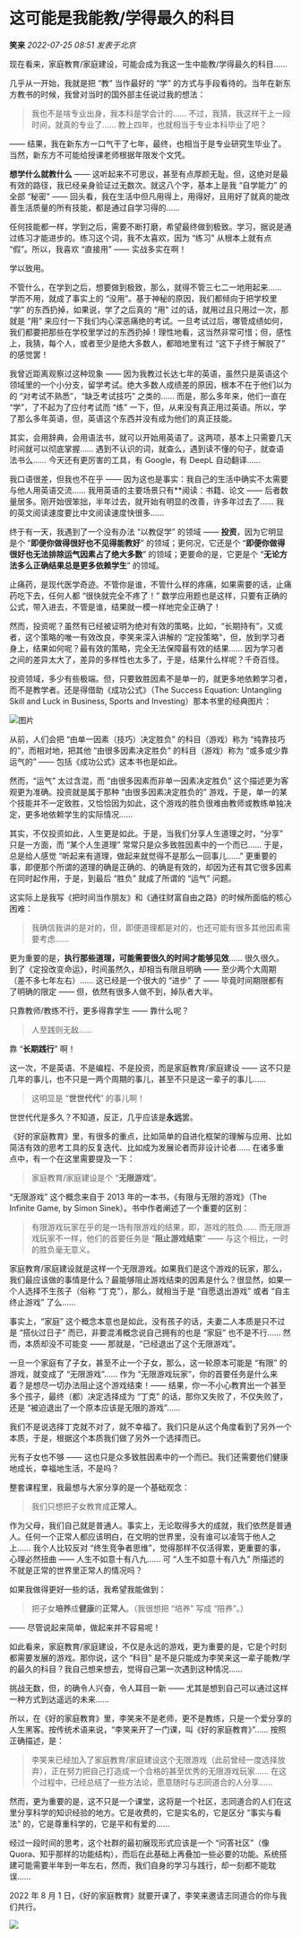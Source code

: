 # 这可能是我能教/学得最久的科目


 **笑来** *2022-07-25 08:51* *发表于北京*



现在看来，家庭教育/家庭建设，可能会成为我这一生中能教/学得最久的科目……

几乎从一开始，我就是把 “教” 当作最好的 “学” 的方式与手段看待的。当年在新东方教书的时候，我曾对当时的国外部主任说过我的想法：

> 我也不是啥专业出身，我本科是学会计的…… 不过，我猜，我这样干上一段时间，就真的专业了…… 教上四年，也就相当于专业本科毕业了吧？

—— 结果，我在新东方一口气干了七年，最终，也相当于是专业研究生毕业了。当然，新东方不可能给授课老师根据年限发个文凭。

**想学什么就教什么** —— 这听起来不可思议，甚至有点厚颜无耻。但，这绝对是最有效的路径，我已经亲身验证过无数次。就这八个字，基本上是我 “自学能力” 的全部 “秘密” —— 回头看，我在生活中但凡用得上，用得好，且用好了就真的能改善生活质量的所有技能，都是通过自学习得的……

任何技能都一样，学到之后，需要不断打磨，希望最终做到极致。学习，据说是通过练习才能进步的。练习这个词，我不太喜欢，因为 “练习” 从根本上就有点 “假”。所以，我喜欢 “直接用” —— 实战多实在啊！

学以致用。

不管什么，在学到之后，想要做到极致，那么，就得不管三七二一地用起来…… 学而不用，就成了事实上的 “没用”。基于神秘的原因，我们都倾向于把学校里 “学” 的东西扔掉，如果说，学了之后真的 “用” 过的话，就用过且只用过一次，那就是 “用” 来应付一下我们内心深恶痛绝的考试。一旦考试过后，哪管成绩如何，我们都要把那些在学校里学过的东西扔掉！理性地看，这当然非常可惜；但，感性上，我猜，每个人，或者至少是绝大多数人，都暗地里有过 “这下子终于解脱了” 的感觉罢！

我曾近距离观察过这种现象 —— 因为我教过长达七年的英语，虽然只是英语这个领域里的一个小分支，留学考试。绝大多数人成绩差的原因，根本不在于他们以为的 “对考试不熟悉”，“缺乏考试技巧” 之类的…… 而是，那么多年来，他们一直在 “学”，了不起为了应付考试而 “练” 一下，但，从来没有真正用过英语。所以，学了那么多年英语，但，英语这个东西并没有成为他们的真正技能。

其实，会用辞典，会用语法书，就可以开始用英语了。这两项，基本上只需要几天时间就可以彻底掌握…… 遇到不认识的词，就查么，遇到读不懂的句子，就查语法书么…… 今天还有更厉害的工具，有 Google，有 DeepL 自动翻译……

我口语很差，但我也不在乎 —— 因为这也是事实：我自己的生活中确实不太需要与他人用英语交流…… 我用英语的主要场景只有**阅读：书籍、论文 —— 后者数量居多。刚开始很笨拙，半年过去，就开始有明显的改善，许多年过去了…… 我的英文阅读速度要比中文阅读速度快很多……

终于有一天，我遇到了一个没有办法 “以教促学” 的领域 —— **投资**，因为它明显是个 “**即便你做得很好也不见得能教好**” 的领域；更何况，它还是个 “**即便你做得很好也无法排除运气因素占了绝大多数**” 的领域；更要命的是，它更是个 “**无论方法多么正确结果总是更多依赖学生**” 的领域。

止痛药，是现代医学奇迹。不管你是谁，不管什么样的疼痛，如果需要的话，止痛药吃下去，任何人都 “很快就完全不疼了！” 数学应用题也是这样，只要有正确的公式，带入进去，不管是谁，结果就一模一样地完全正确了！

然而，投资呢？虽然有已经被证明为绝对有效的策略，比如，“长期持有”，又或者，这个策略的唯一有效改良，李笑来深入讲解的 “定投策略”，但，放到学习者身上，结果如何呢？最有效的策略，完全无法保障最有效的结果…… 因为学习者之间的差异太大了，差异的多样性也太多了，于是，结果什么样呢？千奇百怪。

投资领域，多少有些极端。但，只要致胜因素不是单一的，就更多地依赖学习者，而不是教学者。还是得借助《成功公式》（The Success Equation: Untangling Skill and Luck in Business, Sports and Investing）那本书里的经典图片：

![图片](https://s2.loli.net/2022/07/28/5cgAEOST1rsyfuN.png)

从前，人们会把 “由单一因素（技巧）决定胜负” 的科目（游戏）称为 “纯靠技巧的”，而相对地，把其他 “由很多因素决定胜负” 的科目（游戏）称为 “或多或少靠运气的” —— 包括《成功公式》这本书也是如此。

然而，“运气” 太过含混，而 “由很多因素而非单一因素决定胜负” 这个描述更为客观更为准确。投资就是属于那种 “由很多因素决定胜负的” 游戏，于是，单一的某个技能并不一定致胜，又恰恰因为如此，这个游戏的胜负很难由教师或教练单独决定，更多地依赖学生的实际情况……

其实，不仅投资如此，人生更是如此。于是，当我们分享人生道理之时，“分享” 只是一方面，而 “某个人生道理” 常常只是众多致胜因素中的一个而已…… 于是，总是给人感觉 “听起来有道理，做起来就觉得不是那么一回事儿……” 更重要的事，即便那个所谓的道理的确是正确的、的确是有效的，却因为还有其它很多因素在同时起作用，于是，到最后 “胜负” 就成了所谓的 “运气” 问题。

这实际上是我写《把时间当作朋友》和《通往财富自由之路》的时候所面临的核心困难：

> 我确信我讲的是对的，但，即便道理都是对的，也还可能有很多其他因素需要考虑……

更为重要的是，**执行那些道理，可能需要很久的时间才能够见效**…… 很久很久。到了《定投改变命运》，时间虽然久，却相当有限且明确 —— 至少两个大周期（差不多七年左右）…… 这已经是一个很大的 “进步” 了 —— 毕竟时间期限都有了明确的限定 —— 但，依然有很多人做不到，掉队者大半。

只靠教师/教练不行，更多得靠学生 —— 靠什么呢？

> 人至践则无敌……

靠 “**长期践行**” 啊！

这一次，不是英语、不是编程、不是投资，而是家庭教育/家庭建设 —— 这不只是几年的事儿，也不只是一两个周期的事儿，甚至不只是这一辈子的事儿……

> 这明显是 “**世世代代**” 的事儿啊！

世世代代是多久？不知道，反正，几乎应该是**永远**罢。

《好的家庭教育》里，有很多的重点，比如简单的自进化框架的理解与应用、比如简洁有效的思考工具的反复迭代、比如成为发展论者而非设计论者…… 在诸多重点中，有一个在这里需要提及一下：

> 家庭教育/家庭建设是个 “**无限游戏**”。

“无限游戏” 这个概念来自于 2013 年的一本书，《有限与无限的游戏》（The Infinite Game, by Simon Sinek）。书中作者阐述了一个重要的区别：

> 有限游戏玩家在乎的是一场有限游戏的结果，即，游戏的胜负…… 而无限游戏玩家不一样，他们的首要任务是 “**阻止游戏结束**” —— 与这个相比，一时的胜负毫无意义。

家庭教育/家庭建设就是这样一个无限游戏。如果我们是这个游戏的玩家，那么，我们最应该做的事情是什么？最能够阻止游戏结束的因素是什么？很显然，如果一个人选择不生孩子（俗称 “丁克”），那么，就相当于是 “自愿退出游戏” 或者 “自主终止游戏” 了么……

事实上，“家庭” 这个概念本意也是如此，没有孩子的话，夫妻二人本质是只不过是 “搭伙过日子” 而已，非要混淆概念说自己拥有的也是 “家庭” 也不是不行…… 然而，本质却没不可能变 —— 那就是，“已经退出了这个无限游戏”。

一旦一个家庭有了子女，甚至不止一个子女，那么，这一轮原本可能是 “有限” 的游戏，就变成了 “无限游戏”…… 作为 “无限游戏玩家”，你的首要任务是什么来着？是想尽一切办法阻止这个游戏结束！—— 结果，你一不小心教育出一个甚至多个孩子，最终（都）决定选择成为 “丁克” 的话，那你又失败了，不仅失败了，还是 “被迫退出了一个原本应该是无限的游戏”……

我们不是说选择丁克就不对了，就不幸福了。我们只是从这个角度看到了另外一个本质，于是，根据这个本质我们做了另外一个选择而已。

光有子女也不够 —— 这也只是众多致胜因素中的一个而已。我们还需要他们健康地成长，幸福地生活，不是吗？

整套课程里，我最想与大家分享的是一个基础观念：

> 我们只想把子女教育成**正常人**。

作为父母，我们自己就是普通人。事实上，无论取得多大的成就，我们依然是普通人。任何一个正常人都应该明白，在文明的世界里，没有谁可以凌驾于他人之上…… 我个人比较反对 “终生竞争者思维”，觉得那样不仅活得累，更重要的事，心理必然扭曲 —— 人生不如意十有八九…… 可 “人生不如意十有八九” 所描述的不就是正常的世界里正常人的情况吗？

如果我做得更好一些的话，我希望我能做到：

> 把子女**培养**成**健康**的**正常人**。（我很想把 “培养” 写成 “陪养”。）

—— 尽管说起来简单，做起来并不容易呢！

如此看来，家庭教育/家庭建设，不仅是永远的游戏，更为重要的是，它是个时刻都需要发展的游戏。那你说，这个 “科目” 是不是只能成为李笑来这一辈子能教/学的最久的科目？我自己想来想去，觉得自己第一次遇到这种情况……

挑战无数，但，的确令人兴奋，令人耳目一新 —— 尤其是想到自己可以通过这样一种方式到达遥远的未来……

所以，在《好的家庭教育》里，李笑来不是老师，更不是教练，只是一个爱分享的人生黑客。按传统术语来说，“李笑来开了一门课，叫《好的家庭教育》”…… 按照正确描述，是：

> 李笑来已经加入了家庭教育/家庭建设这个无限游戏（此前曾经一度选择放弃），正在努力把自己打造成一个合格的甚至优秀的无限游戏玩家…… 在这个过程中，已经总结了一些方法论，愿意随时与志同道合的人分享……

然而，更为重要的是，这不只是一个课堂，这将是一个社区，志同道合的人们在这里分享科学的知识经验的地方。它是收费的，它是实名的，它是区分 “事实与看法” 的，它是尊重科学的，它是平和有爱的……

经过一段时间的思考，这个社群的最初展现形式应该是一个 “问答社区”（像 Quora、知乎那样的功能结构），而后在此基础上再叠加一些必要的功能。系统搭建可能需要半年到一年左右，然而，我们自身的学习与践行，却一刻都不能耽误……

2022 年 8 月 1 日，《好的家庭教育》就要开课了，李笑来邀请志同道合的你与我们共行。



![](https://s2.loli.net/2022/07/13/KsjOgGhTpH3mlkv.png)

